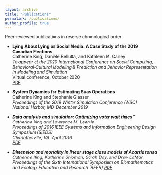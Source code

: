 ```yaml
---
layout: archive
title: "Publications"
permalink: /publications/
author_profile: true
---
```


<!--{% if author.googlescholar %}
  You can also find my articles on <u><a href="{{author.googlescholar}}">my Google Scholar profile</a>.</u>
{% endif %}
{% include base_path %}
{% for post in site.publications reversed %}
  {% include archive-single.html %}
{% endfor %}-->

Peer-reviewed publications in reverse chronological order
* <b>Lying About Lying on Social Media: A Case Study of the 2019 Canadian Elections</b> <br>
  Catherine King, Daniele Bellutta, and Kathleen M. Carley <br>
  <i>To appear at the 2020 International Conference on Social Computing, Behavioral-Cultural Modeling & Prediction and Behavior Representation in Modeling and Simulation</i> <br>
  Virtual conference, October 2020 <br>
  [PDF](http://kingcatherine.github.io/files/Canada_Paper_v3.pdf)   

* <b>System Dynamics for Estimating Suas Operations</b> <br>
  Catherine King and Stephanie Glasser <br>
  <i>Proceedings of the 2019 Winter Simulation Conference (WSC) <br>
  National Harbor, MD. December 2019 

* <b>Data analysis and simulation: Optimizing voter wait times”</b> <br>
  Catherine King and Lawrence M. Leemis <br>
  <i>Proceedings of 2016 IEEE Systems and Information Engineering Design Symposium (SIEDS)</i> <br>
  Charlottesville, VA. April 2016 <br>
  [PDF](http://kingcatherine.github.io/files/optimizing-voter-wait-times.pdf)
  
* <b>Dimension and mortality in linear stage class models of <i>Acartia tonsa</i></b> <br>
  Catherine King, Katherine Shipman, Sarah Day, and Drew LaMar <br>
  <i>Proceedings of the Sixth International Symposium on Biomathematics and Ecology Education and Research (BEER)</i>
  [PDF]()
  
  
